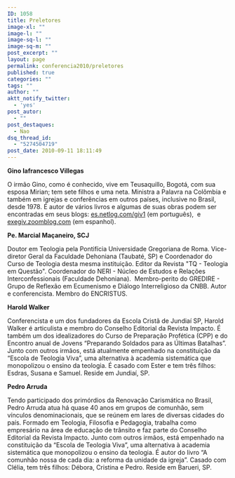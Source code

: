 ```yaml
---
ID: 1058
title: Preletores
image-xl: ""
image-l: ""
image-sq-l: ""
image-sq-m: ""
post_excerpt: ""
layout: page
permalink: conferencia2010/preletores
published: true
categories: ""
tags: ""
author: ""
aktt_notify_twitter:
  - 'yes'
post_autor:
  - ""
post_destaques:
  - Nao
dsq_thread_id:
  - "5274504719"
post_date: 2010-09-11 18:11:49
---
```

<strong>Gino Iafrancesco Villegas </strong>

O irmão Gino, como é conhecido, vive em Teusaquillo, Bogotá, com sua esposa Mirian; tem sete filhos e uma neta. Ministra a Palavra na Colômbia e também em igrejas e conferências em outros países, inclusive no Brasil, desde 1978. É autor de vários livros e algumas de suas obras podem ser encontradas em seus blogs: <a href="http://es.netlog.com/giv1">es.netlog.com/giv1</a> (em português),  e <a href="http://exegiv.zoomblog.com/">exegiv.zoomblog.com</a> (em espanhol).

<strong>Pe. Marcial Maçaneiro, SCJ</strong>

Doutor em Teologia pela Pontifícia Universidade Gregoriana de Roma. Vice-diretor Geral da Faculdade Dehoniana (Taubaté, SP) e Coordenador do Curso de Teologia desta mesma instituição. Editor da Revista "TQ - Teologia em Questão". Coordenador do NERI - Núcleo de Estudos e Relações Interconfessionais (Faculdade Dehoniana).  Membro-perito do GREDIRE - Grupo de Reflexão em Ecumenismo e Diálogo Interreligioso da CNBB. Autor e conferencista. Membro do ENCRISTUS.

<strong>Harold Walker</strong>

Conferencista e um dos fundadores da Escola Cristã de Jundiaí SP, Harold Walker é articulista e membro do Conselho Editorial da Revista Impacto. É também um dos idealizadores do Curso de Preparação Profética (CPP) e do Encontro anual de Jovens “Preparando Soldados para as Últimas Batalhas”. Junto com outros irmãos, está atualmente empenhado na constituição da “Escola de Teologia Viva”, uma alternativa à academia sistemática que monopolizou o ensino da teologia. É casado com Ester e tem três filhos: Esdras, Susana e Samuel. Reside em Jundiaí, SP.

<strong>Pedro Arruda</strong>

Tendo participado dos primórdios da Renovação Carismática no Brasil, Pedro Arruda atua há quase 40 anos em grupos de comunhão, sem vínculos denominacionais, que se reúnem em lares de diversas cidades do país. Formado em Teologia, Filosofia e Pedagogia, trabalha como empresário na área de educação de trânsito e faz parte do Conselho Editorial da Revista Impacto. Junto com outros irmãos, está empenhado na constituição da “Escola de Teologia Viva”, uma alternativa à academia sistemática que monopolizou o ensino da teologia. É autor do livro “A comunhão nossa de cada dia: a reforma da unidade da igreja”. Casado com Clélia, tem três filhos: Débora, Cristina e Pedro. Reside em Barueri, SP.